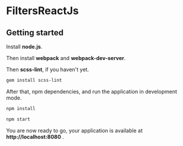 # FiltersReactJs

## Getting started

Install **node.js**.

Then install **webpack** and **webpack-dev-server**.

Then **scss-lint**, if you haven't yet.
```bash
gem install scss-lint
```
After that, npm dependencies, and run the application in development mode.

```bash
npm install
```

```bash
npm start
```

You are now ready to go, your application is available at **http://localhost:8080** .
